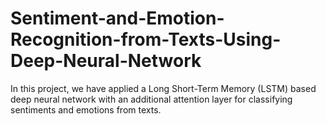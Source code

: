 # Sentiment-and-Emotion-Recognition-from-Texts-Using-Deep-Neural-Network
In this project, we have applied a Long Short-Term Memory (LSTM) based deep neural network with an additional attention layer for classifying sentiments and emotions from texts. 
